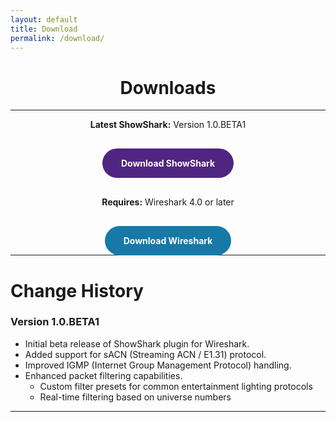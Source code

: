 ```yaml
---
layout: default
title: Download
permalink: /download/
---
```



<h1 align="center">Downloads</h1>

---
  
<div style="text-align: center;">
  <p><strong>Latest ShowShark:</strong> Version 1.0.BETA1</p>
  <br>
  
  <p>
    <a href="/download" class="button" style="background-color: #4f2581; color: white; padding: 15px 30px; border-radius: 25px; text-decoration: none; font-weight: bold;">Download ShowShark</a>
  </p>

  <br>
  
  <p><strong>Requires:</strong> Wireshark 4.0 or later</p>
  <br>
  
  <p>
    <a href="https://www.wireshark.org/download.html" class="button" style="background-color: #1679a7; color: white; padding: 15px 30px; border-radius: 25px; text-decoration: none; font-weight: bold;">Download Wireshark</a>
  </p>
</div>

---

# Change History

### Version 1.0.BETA1
- Initial beta release of ShowShark plugin for Wireshark.
- Added support for sACN (Streaming ACN / E1.31) protocol.
- Improved IGMP (Internet Group Management Protocol) handling.
- Enhanced packet filtering capabilities.
  - Custom filter presets for common entertainment lighting protocols
  - Real-time filtering based on universe numbers


---

